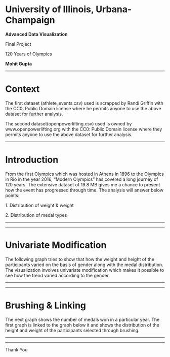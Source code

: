 
# University of Illinois, Urbana-Champaign



**Advanced Data Visualization**

Final Project

<p class="fragment">120 Years of Olympics</p>

**Mohit Gupta**

---

# Context


<p class="fragment">The first dataset (athlete_events.csv) used is scrapped by Randi Griffin with the CC0: Public Domain license where he permits anyone to use the above dataset for further analysis. </p>

<p class="fragment">The second dataset(openpowerlifting.csv) used is owned by www.openpowerlifting.org with the CC0: Public Domain license where they permits anyone to use the above dataset for further analysis.</p>

---

# Introduction

From the first Olympics which was hosted in Athens in 1896 to the Olympics in Rio in the year 2016, “Modern Olympics” has covered a long journey of 120 years. The extensive dataset of  19.8 MB gives me a chance to present how the event has progressed through time. The analysis will answer below points:

<p class="fragment">1.	Distribution of weight & weight </p>

<p class="fragment">2. Distribution of medal types</p>


---

<!-- .slide: data-background="1.png" data-background-size="1000px"-->

---

# Univariate Modification

The following graph tries to show that how the weight and height of the participants varied on the basis of gender along with the medal distribution. The visualization involves univariate modification which makes it possible to see how the trend varied according to the gender.

---

<div id="vis"></div>

---

# Brushing & Linking

The next graph shows the number of medals won in a particular year. The first graph is linked to the graph below it and shows the distribution of the height and weight of the participants selected through brushing.

---

<div id="vis2"></div>

---

Thank You

